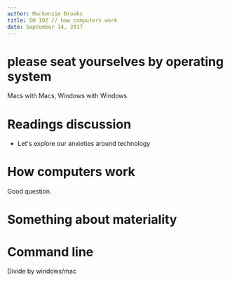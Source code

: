 ```yaml
---
author: Mackenzie Brooks
title: DH 102 // how computers work
date: September 14, 2017
---
```


# please seat yourselves by operating system 
Macs with Macs, Windows with Windows

# Readings discussion
* Let's explore our anxieties around technology

# How computers work 
Good question. 

# Something about materiality 

# Command line 
Divide by windows/mac 